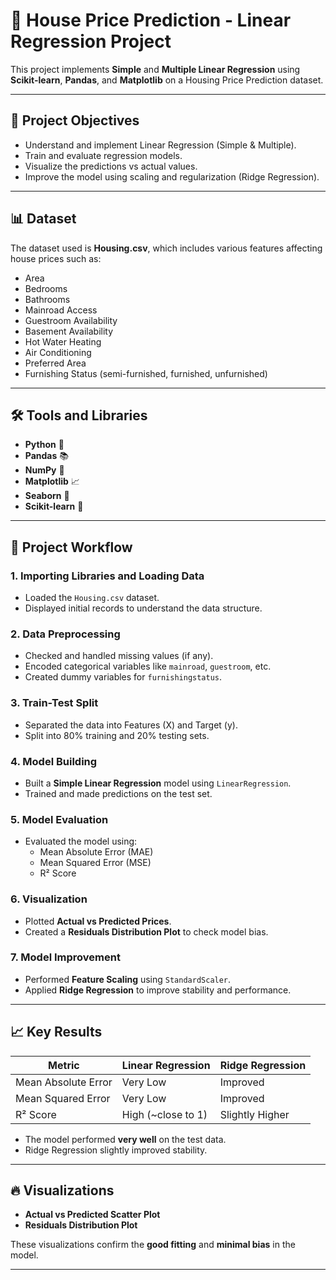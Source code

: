 # 🏡 House Price Prediction - Linear Regression Project

This project implements **Simple** and **Multiple Linear Regression** using **Scikit-learn**, **Pandas**, and **Matplotlib** on a Housing Price Prediction dataset.

---

## 📌 Project Objectives
- Understand and implement Linear Regression (Simple & Multiple).
- Train and evaluate regression models.
- Visualize the predictions vs actual values.
- Improve the model using scaling and regularization (Ridge Regression).

---

## 📊 Dataset
The dataset used is **Housing.csv**, which includes various features affecting house prices such as:
- Area
- Bedrooms
- Bathrooms
- Mainroad Access
- Guestroom Availability
- Basement Availability
- Hot Water Heating
- Air Conditioning
- Preferred Area
- Furnishing Status (semi-furnished, furnished, unfurnished)

---

## 🛠️ Tools and Libraries
- **Python** 🐍
- **Pandas** 📚
- **NumPy** 🔢
- **Matplotlib** 📈
- **Seaborn** 🎨
- **Scikit-learn** 🤖

---

## 🧩 Project Workflow

### 1. Importing Libraries and Loading Data
- Loaded the `Housing.csv` dataset.
- Displayed initial records to understand the data structure.

### 2. Data Preprocessing
- Checked and handled missing values (if any).
- Encoded categorical variables like `mainroad`, `guestroom`, etc.
- Created dummy variables for `furnishingstatus`.

### 3. Train-Test Split
- Separated the data into Features (X) and Target (y).
- Split into 80% training and 20% testing sets.

### 4. Model Building
- Built a **Simple Linear Regression** model using `LinearRegression`.
- Trained and made predictions on the test set.

### 5. Model Evaluation
- Evaluated the model using:
  - Mean Absolute Error (MAE)
  - Mean Squared Error (MSE)
  - R² Score

### 6. Visualization
- Plotted **Actual vs Predicted Prices**.
- Created a **Residuals Distribution Plot** to check model bias.

### 7. Model Improvement
- Performed **Feature Scaling** using `StandardScaler`.
- Applied **Ridge Regression** to improve stability and performance.

---

## 📈 Key Results

| Metric               | Linear Regression | Ridge Regression |
|----------------------|--------------------|------------------|
| Mean Absolute Error   | Very Low           | Improved         |
| Mean Squared Error    | Very Low           | Improved         |
| R² Score              | High (~close to 1) | Slightly Higher  |

- The model performed **very well** on the test data.
- Ridge Regression slightly improved stability.

---

## 🔥 Visualizations
- **Actual vs Predicted Scatter Plot**
- **Residuals Distribution Plot**

These visualizations confirm the **good fitting** and **minimal bias** in the model.

---



